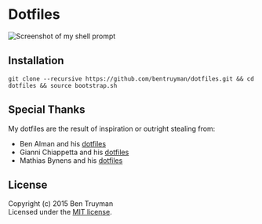 # Dotfiles

![Screenshot of my shell prompt](http://i.imgur.com/D316FKM.png)

## Installation

    git clone --recursive https://github.com/bentruyman/dotfiles.git && cd dotfiles && source bootstrap.sh

## Special Thanks

My dotfiles are the result of inspiration or outright stealing from:

* Ben Alman and his [dotfiles](https://github.com/cowboy/dotfiles)
* Gianni Chiappetta and his [dotfiles](https://github.com/gf3/dotfiles)
* Mathias Bynens and his [dotfiles](https://github.com/mathiasbynens/dotfiles)

## License

Copyright (c) 2015 Ben Truyman<br>
Licensed under the [MIT license](https://github.com/bentruyman/dotfiles/blob/master/LICENSE-MIT).
